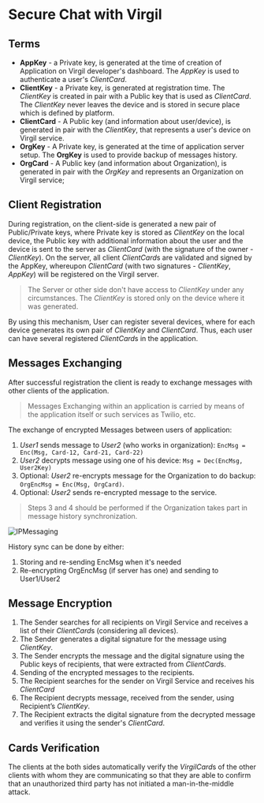 # Secure Chat with Virgil


## Terms

- **AppKey** - a Private key, is generated at the time of creation of Application on Virgil developer's dashboard. The *AppKey* is used to authenticate a user's *ClientCard*. 
- **ClientKey** - a Private key, is generated at registration time. The *ClientKey* is created in pair with a Public key that is used as *ClientCard*. The *ClientKey* never leaves the device and is stored in secure place which is defined by platform.
- **ClientCard** - A Public key (and information about user/device), is generated in pair with the *ClientKey*, that represents a user's device on Virgil service.
- **OrgKey** - A Private key, is generated at the time of application server setup. The **OrgKey** is used to provide backup of messages history.
- **OrgCard** - A Public key (and information about Organization), is generated in pair with the *OrgKey* and represents an Organization on Virgil service;

## Client Registration

During registration, on the client-side is generated a new pair of Public/Private keys, where Private key is stored as *ClientKey* on the local device, the Public key with additional information about the user and the device is sent to the server as *ClientCard* (with the signature of the owner - *ClientKey*). On the server, all client *ClientCard*s are validated and signed by the AppKey, whereupon *ClientCard* (with two signatures - *ClientKey*, *AppKey*) will be registered on the Virgil server.

> The Server or other side don't have access to *ClientKey* under any circumstances. The *ClientKey* is stored only on the device where it was generated.

By using this mechanism, User can register several devices, where for each device generates its own pair of *ClientKey* and *ClientCard*. Thus, each user can have several registered *ClientCard*s in the application.

## Messages Exchanging 

After successful registration the client is ready to exchange messages with other clients of the application.

> Messages Exchanging within an application is carried by means of the application itself or such services as Twilio, etc.

The exchange of encrypted Messages between users of application:

1. *User1* sends message to *User2* (who works in organization):
  `EncMsg = Enc(Msg, Card-12, Card-21, Card-22)`
2. *User2* decrypts message using one of his device: `Msg = Dec(EncMsg, User2Key)`
3. Optional: *User2* re-encrypts message for the Organization to do backup: `OrgEncMsg = Enc(Msg, OrgCard)`.
4. Optional: *User2* sends re-encrypted message to the service.

> Steps 3 and 4 should be performed if the Organization takes part in message history synchronization.

![IPMessaging](https://github.com/VirgilSecurity/virgil-demo-twilio/blob/master/Images/exchanging_messages_new.png)

History sync can be done by either:

1. Storing and re-sending EncMsg when it's needed
2. Re-encrypting OrgEncMsg (if server has one) and sending to User1/User2

## Message Encryption

1. The Sender searches for all recipients on Virgil Service and receives a list of their *ClientCard*s (considering all devices). 
2. The Sender generates a digital signature for the message using *ClientKey*. 
3. The Sender encrypts the message and the digital signature using the Public keys of recipients, that were extracted from *ClientCard*s. 
4. Sending of the encrypted messages to the recipients. 
5. The Recipient searches for the sender on Virgil Service and receives his *ClientCard*
6. The Recipient decrypts message, received from the sender, using Recipient’s *ClientKey*. 
7. The Recipient extracts the digital signature from the decrypted message and verifies it using the sender's *ClientCard*.

## Cards Verification 

The clients at the both sides automatically verify the *VirgilCard*s of the other clients with whom they are communicating so that they are able to confirm that an unauthorized third party has not initiated a man-in-the-middle attack.




